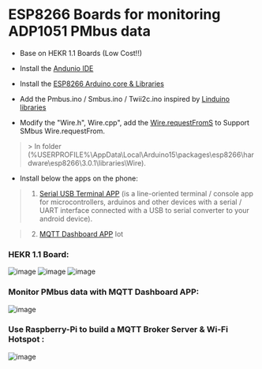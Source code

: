 # ESP8266 Boards for monitoring ADP1051 PMbus data

* Base on HEKR 1.1 Boards (Low Cost!!) <br/>

* Install the [Andunio IDE](https://www.arduino.cc/en/software "https://www.arduino.cc/en/software") <br/>

* Install the [ESP8266 Arduino core & Libraries](https://github.com/esp8266/Arduino "https://github.com/esp8266/Arduino") <br/>

* Add the Pmbus.ino / Smbus.ino / Twii2c.ino inspired by [Linduino libraries](https://www.analog.com/en/design-center/evaluation-hardware-and-software/evaluation-development-platforms/linduino.html "https://www.analog.com/en/design-center/evaluation-hardware-and-software/evaluation-development-platforms/linduino.html") <br/>

* Modify the "Wire.h", Wire.cpp", add the [Wire.requestFromS](https://github.com/Dafeng1980/PSU_PMbusMonitor/tree/master/doc/Wire "https://github.com/Dafeng1980/PSU_PMbusMonitor/tree/master/doc/Wire") to Support SMbus Wire.requestFrom. 
 > \>  In folder (%USERPROFILE%\AppData\Local\Arduino15\packages\esp8266\hardware\esp8266\3.0.1\libraries\Wire). <br/>

* Install below the apps on the phone:
> 1. [Serial USB Terminal APP](https://play.google.com/store/apps/details?id=de.kai_morich.serial_usb_terminal&hl=en "https://play.google.com/store/apps/details?id=de.kai_morich.serial_usb_terminal&hl=en") (is a line-oriented terminal / console app for microcontrollers, arduinos and other devices with a serial / UART interface connected with a USB to serial converter to your android device).
 
> 2. [MQTT Dashboard APP](https://play.google.com/store/apps/details?id=com.app.vetru.mqttdashboard "https://play.google.com/store/apps/details?id=com.app.vetru.mqttdashboard") Iot <br/>

### HEKR 1.1 Board:  <br/> 
![image](https://github.com/Dafeng1980/PowerPMbusTools/raw/master/doc/ESP8266hekr.png)
![image](https://github.com/Dafeng1980/PowerPMbusTools/raw/master/doc/ESP8266hekrb.jpg)
![image](https://github.com/Dafeng1980/PowerPMbusTools/raw/master/doc/LM1117_3V3.jpg)
<br/>

### Monitor PMbus data with MQTT Dashboard APP: <br/>
![image](https://github.com/Dafeng1980/PowerPMbusTools/raw/master/doc/Mqtt_Dashboard1.jpg) <br/>

### Use Raspberry-Pi to build a MQTT Broker Server & Wi-Fi Hotspot :  <br/>
![image](https://github.com/Dafeng1980/PowerPMbusTools/raw/master/doc/Mqtt_server.jpg)  <br/> 

